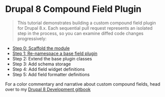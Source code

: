 # Drupal 8 Compound Field Plugin
> This tutorial demonstrates building a custom compound field plugin for Drupal 8.x. Each sequential pull request represents an isolated step in the process, so you can examine diffed code changes progressively:

* [Step 0: Scaffold the module](https://github.com/markfullmer/drupal8_compound_field/pull/1/files)
* [Step 1: Re-namespace a base field plugin](https://github.com/markfullmer/drupal8_compound_field/pull/2/files)
* Step 2: Extend the base plugin classes
* Step 3: Add schema storage
* Step 4: Add field widget definitions
* Step 5: Add field formatter definitions

For a color commentary and narrative about custom compound fields, head over to my [Drupal 8 Development gitbook](https://markfullmer.gitbooks.io/drupal-8-development/content/custom_compound_field_plugins.html)
